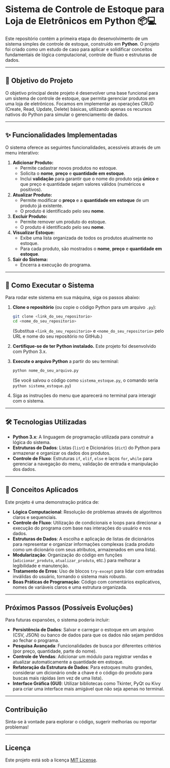 # Sistema de Controle de Estoque para Loja de Eletrônicos em Python 📦💻

Este repositório contém a primeira etapa do desenvolvimento de um sistema simples de controle de estoque, construído em **Python**. O projeto foi criado como um estudo de caso para aplicar e solidificar conceitos fundamentais de lógica computacional, controle de fluxo e estruturas de dados.

---

## 🎯 Objetivo do Projeto

O objetivo principal deste projeto é desenvolver uma base funcional para um sistema de controle de estoque, que permita gerenciar produtos em uma loja de eletrônicos. Focamos em implementar as operações CRUD (Create, Read, Update, Delete) básicas, utilizando apenas os recursos nativos do Python para simular o gerenciamento de dados.

---

## ✨ Funcionalidades Implementadas

O sistema oferece as seguintes funcionalidades, acessíveis através de um menu interativo:

1.  **Adicionar Produto:**
    * Permite cadastrar novos produtos no estoque.
    * Solicita o **nome**, **preço** e **quantidade em estoque**.
    * Inclui **validação** para garantir que o nome do produto seja **único** e que preço e quantidade sejam valores válidos (numéricos e positivos).
2.  **Atualizar Produto:**
    * Permite modificar o **preço** e a **quantidade em estoque** de um produto já existente.
    * O produto é identificado pelo seu **nome**.
3.  **Excluir Produto:**
    * Permite remover um produto do estoque.
    * O produto é identificado pelo seu **nome**.
4.  **Visualizar Estoque:**
    * Exibe uma lista organizada de todos os produtos atualmente no estoque.
    * Para cada produto, são mostrados o **nome**, **preço** e **quantidade em estoque**.
5.  **Sair do Sistema:**
    * Encerra a execução do programa.

---

## 🚀 Como Executar o Sistema

Para rodar este sistema em sua máquina, siga os passos abaixo:

1.  **Clone o repositório** (ou copie o código Python para um arquivo `.py`):
    ```bash
    git clone <link_do_seu_repositorio>
    cd <nome_do_seu_repositorio>
    ```
    (Substitua `<link_do_seu_repositorio>` e `<nome_do_seu_repositorio>` pelo URL e nome do seu repositório no GitHub.)

2.  **Certifique-se de ter Python instalado.** Este projeto foi desenvolvido com Python 3.x.

3.  **Execute o arquivo Python** a partir do seu terminal:
    ```bash
    python nome_do_seu_arquivo.py
    ```
    (Se você salvou o código como `sistema_estoque.py`, o comando seria `python sistema_estoque.py`)

4.  Siga as instruções do menu que aparecerá no terminal para interagir com o sistema.

---

## 🛠️ Tecnologias Utilizadas

* **Python 3.x**: A linguagem de programação utilizada para construir a lógica do sistema.
* **Estruturas de Dados**: Listas (`list`) e Dicionários (`dict`) do Python para armazenar e organizar os dados dos produtos.
* **Controle de Fluxo**: Estruturas `if`, `elif`, `else` e laços `for`, `while` para gerenciar a navegação do menu, validação de entrada e manipulação dos dados.

---

## 🧠 Conceitos Aplicados

Este projeto é uma demonstração prática de:

* **Lógica Computacional**: Resolução de problemas através de algoritmos claros e sequenciais.
* **Controle de Fluxo**: Utilização de condicionais e loops para direcionar a execução do programa com base nas interações do usuário e nos dados.
* **Estruturas de Dados**: A escolha e aplicação de listas de dicionários para representar e organizar informações complexas (cada produto como um dicionário com seus atributos, armazenados em uma lista).
* **Modularização**: Organização do código em funções (`adicionar_produto`, `atualizar_produto`, etc.) para melhorar a legibilidade e manutenção.
* **Tratamento de Erros**: Uso de blocos `try-except` para lidar com entradas inválidas do usuário, tornando o sistema mais robusto.
* **Boas Práticas de Programação**: Código com comentários explicativos, nomes de variáveis claros e uma estrutura organizada.

---

## Próximos Passos (Possíveis Evoluções)

Para futuras expansões, o sistema poderia incluir:

* **Persistência de Dados**: Salvar e carregar o estoque em um arquivo (CSV, JSON) ou banco de dados para que os dados não sejam perdidos ao fechar o programa.
* **Pesquisa Avançada**: Funcionalidades de busca por diferentes critérios (por preço, quantidade, parte do nome).
* **Controle de Vendas**: Adicionar um módulo para registrar vendas e atualizar automaticamente a quantidade em estoque.
* **Refatoração da Estrutura de Dados**: Para estoques muito grandes, considerar um dicionário onde a chave é o código do produto para buscas mais rápidas (em vez de uma lista).
* **Interface Gráfica (GUI)**: Utilizar bibliotecas como Tkinter, PyQt ou Kivy para criar uma interface mais amigável que não seja apenas no terminal.

---

## Contribuição

Sinta-se à vontade para explorar o código, sugerir melhorias ou reportar problemas!

---

## Licença

Este projeto está sob a licença [MIT License](LICENSE).

